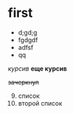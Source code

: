 # first


* d;gd;g
* fgdgdf
* adfsf
* qq

*курсив*
**еще курсив**

~~зачеркнул~~

9. список
1. второй список